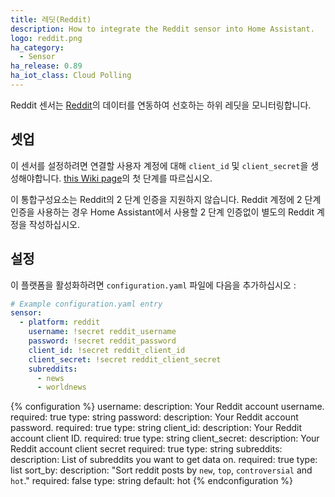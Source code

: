 ```yaml
---
title: 레딧(Reddit)
description: How to integrate the Reddit sensor into Home Assistant.
logo: reddit.png
ha_category:
  - Sensor
ha_release: 0.89
ha_iot_class: Cloud Polling
---
```


Reddit 센서는 [Reddit](https://reddit.com/)의 데이터를 연동하여 선호하는 하위 레딧을 모니터링합니다.

## 셋업

이 센서를 설정하려면 연결할 사용자 계정에 대해 `client_id` 및 `client_secret`을 생성해야합니다. [this Wiki page](https://github.com/reddit-archive/reddit/wiki/OAuth2-Quick-Start-Example)의 첫 단계를 따르십시오.

<div class='note'>
이 통합구성요소는 Reddit의 2 단계 인증을 지원하지 않습니다. Reddit 계정에 2 단계 인증을 사용하는 경우 Home Assistant에서 사용할 2 단계 인증없이 별도의 Reddit 계정을 작성하십시오.
</div>

## 설정

이 플랫폼을 활성화하려면 `configuration.yaml` 파일에 다음을 추가하십시오 :

```yaml
# Example configuration.yaml entry
sensor:
  - platform: reddit
    username: !secret reddit_username
    password: !secret reddit_password
    client_id: !secret reddit_client_id
    client_secret: !secret reddit_client_secret
    subreddits:
      - news
      - worldnews
```

{% configuration %}
username:
  description: Your Reddit account username.
  required: true
  type: string
password:
  description: Your Reddit account password.
  required: true
  type: string
client_id:
  description: Your Reddit account client ID.
  required: true
  type: string
client_secret:
  description: Your Reddit account client secret
  required: true
  type: string
subreddits:
  description: List of subreddits you want to get data on.
  required: true
  type: list
sort_by:
  description: "Sort reddit posts by `new`, `top`, `controversial` and `hot`."
  required: false
  type: string
  default: hot
{% endconfiguration %}

